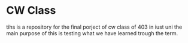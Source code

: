 # CW Class
tihs is a repository for the final porject of cw class of 403 in iust uni
the main purpose of this is testing what we have learned trough the term.
